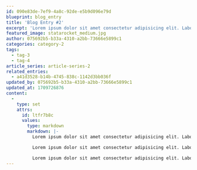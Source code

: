 ```yaml
---
id: 090e83de-7ef9-4a8c-92de-e5b9d096e79d
blueprint: blog_entry
title: 'Blog Entry #2'
excerpt: 'Lorem ipsum dolor sit amet consectetur adipisicing elit. Laboriosam aspernatur quisquam expedita cumque mollitia, consequatur deleniti praesentium atque tenetur reprehenderit sed amet itaque odit possimus labore vel, eius rerum, pariatur omnis obcaecati error dolor! Ut facere voluptatum molestiae aliquid. Vel id quaerat maiores fugit, inventore molestiae esse laboriosam enim ut.'
featured_image: statarocket_medium.jpg
author: 075692b5-b33a-4310-a2bb-73666e5899c1
categories: category-2
tags:
  - tag-3
  - tag-4
article_series: article-series-2
related_entries:
  - a41d3528-b14b-4745-838c-1142d3bb036f
updated_by: 075692b5-b33a-4310-a2bb-73666e5899c1
updated_at: 1709726876
content:
  -
    type: set
    attrs:
      id: ltfr7b8c
      values:
        type: markdown
        markdown: |-
          Lorem ipsum dolor sit amet consectetur adipisicing elit. Laboriosam aspernatur quisquam expedita cumque mollitia, consequatur deleniti praesentium atque tenetur reprehenderit sed amet itaque odit possimus labore vel, eius rerum, pariatur omnis obcaecati error dolor! Ut facere voluptatum molestiae aliquid. Vel id quaerat maiores fugit, inventore molestiae esse laboriosam enim ut.

          Lorem ipsum dolor sit amet consectetur adipisicing elit. Laboriosam aspernatur quisquam expedita cumque mollitia, consequatur deleniti praesentium atque tenetur reprehenderit sed amet itaque odit possimus labore vel, eius rerum, pariatur omnis obcaecati error dolor! Ut facere voluptatum molestiae aliquid. Vel id quaerat maiores fugit, inventore molestiae esse laboriosam enim ut.

          Lorem ipsum dolor sit amet consectetur adipisicing elit. Laboriosam aspernatur quisquam expedita cumque mollitia, consequatur deleniti praesentium atque tenetur reprehenderit sed amet itaque odit possimus labore vel, eius rerum, pariatur omnis obcaecati error dolor! Ut facere voluptatum molestiae aliquid. Vel id quaerat maiores fugit, inventore molestiae esse laboriosam enim ut.
---
```

